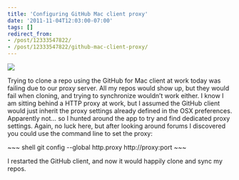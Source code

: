 ```yaml
---
title: 'Configuring GitHub Mac client proxy'
date: '2011-11-04T12:03:00-07:00'
tags: []
redirect_from:
- /post/12333547822/
- /post/12333547822/github-mac-client-proxy/
---
```

<img src="{{ site.baseurl }}/images/posts/tumblr/tumblr_lu5gxjcrXl1qd717fo1_640.png" style="margin-left: auto; margin-right: auto"/>
<p>Trying to clone a repo using the GitHub for Mac client at work today was failing due to our proxy server. All my repos would show up, but they would fail when cloning, and trying to synchronize wouldn&rsquo;t work either. I know I am sitting behind a HTTP proxy at work, but I assumed the GitHub client would just inherit the proxy settings already defined in the OSX preferences. Apparently not&hellip; so I hunted around the app to try and find dedicated proxy settings. Again, no luck here, but after looking around forums I discovered you could use the command line to set the proxy:</p>
~~~ shell
git config --global http.proxy http://proxy:port
~~~
<p>I restarted the GitHub client, and now it would happily clone and sync my repos.</p>